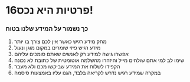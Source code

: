 
# 16פרטיות היא נכס\!

### כך נשמור על המידע שלנו בטוח

1. מחק מידע רגיש כאשר אין לכם צורך בו יותר  
2. מידע רגיש פיזי שומרים במקום מוגן ונעול  
3. אפשרו גישה למידע רק לאנשים שאתם סומכים עליהם  
4. שימו לב למי אתם שולחים מייל והיזהרו מהשלמה אוטומטית של כתובת לא נכונה  
5. הקפידו לשלוח את המידע שביקשו מכם ולא מעבר  
6. במקרה שמידע רגיש נדרש לקריאה בלבד, הגנו עליו באמצעות סיסמה
